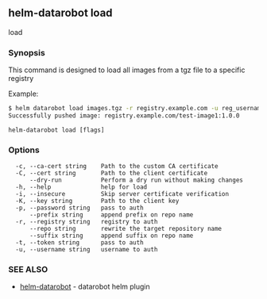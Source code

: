 ## helm-datarobot load

load

### Synopsis



This command is designed to load all images from a tgz file to a specific registry

Example:
```sh
$ helm datarobot load images.tgz -r registry.example.com -u reg_username -p reg_password
Successfully pushed image: registry.example.com/test-image1:1.0.0

```

```
helm-datarobot load [flags]
```

### Options

```
  -c, --ca-cert string    Path to the custom CA certificate
  -C, --cert string       Path to the client certificate
      --dry-run           Perform a dry run without making changes
  -h, --help              help for load
  -i, --insecure          Skip server certificate verification
  -K, --key string        Path to the client key
  -p, --password string   pass to auth
      --prefix string     append prefix on repo name
  -r, --registry string   registry to auth
      --repo string       rewrite the target repository name
      --suffix string     append suffix on repo name
  -t, --token string      pass to auth
  -u, --username string   username to auth
```

### SEE ALSO

* [helm-datarobot](helm-datarobot.md)	 - datarobot helm plugin

